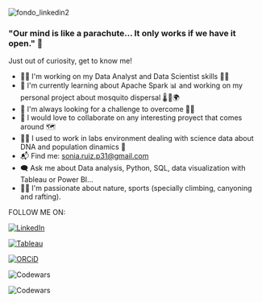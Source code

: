 ![fondo_linkedin2](https://github.com/solkiria/solkiria/assets/116632929/1089adfc-9f47-4b26-9010-51b94121504d)


### **"Our mind is like a parachute... It only works if we have it open."** 🧠

Just out of curiosity, get to know me!

- 🕵️‍♀️ I'm working on my Data Analyst and Data Scientist skills 👩‍💻
- 🌱 I'm currently learning about Apache Spark 📊 and working on my personal project about mosquito dispersal 🌡️ 🦟🌍  
- 🚀 I'm always looking for a challenge to overcome 🧗‍♀️
- 🤝 I would love to collaborate on any interesting proyect that comes around 🗺️
- 👩‍🔬 I used to work in labs environment dealing with science data about DNA and population dinamics 🧬
- 📬 Find me: sonia.ruiz.p31@gmail.com
- 🗨️ Ask me about Data analysis, Python, SQL, data visualization with Tableau or Power BI...
- 💜✨ I'm passionate about nature, sports (specially climbing, canyoning and rafting).

FOLLOW ME ON:

[![LinkedIn](https://github.com/solkiria/solkiria/assets/116632929/becad601-6708-44a3-8c3b-5deeb1ee9440)](https://www.linkedin.com/in/sonia-ruiz-perez/)

[![Tableau](https://github.com/solkiria/solkiria/assets/116632929/d75a8dec-ce8a-4cba-9de1-081b99b0a623)](https://public.tableau.com/app/profile/solkiria)

[![ORCiD](https://github.com/solkiria/solkiria/assets/116632929/4436fc5a-7954-4636-aa9b-b4ca35baaa60)]([https://public.tableau.com/app/profile/solkiria](https://orcid.org/0000-0001-9872-0193))


![Codewars](https://github.r2v.ch/codewars?user=solkiria&hide_clan=true&top_languages=true&stroke=%23b362ff&theme=gradient_midnight_puple)

![Codewars](https://www.codewars.com/users/solkiria/badges/large)

<!--
**solkiria/solkiria** is a ✨ _special_ ✨ repository because its `README.md` (this file) appears on your GitHub profile.

-->
